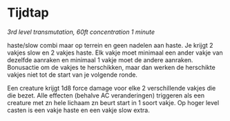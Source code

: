 # Tijdtap

_3rd level transmutation, 60ft concentration 1 minute_

haste/slow combi maar op terrein en geen nadelen aan haste.
Je krijgt 2 vakjes slow en 2 vakjes haste.
Elk vakje moet minimaal een ander vakje van dezelfde aanraken en minimaal 1 vakje moet de andere aanraken.
Bonusactie om de vakjes te herschikken, maar dan werken de herschikte vakjes niet tot de start van je volgende ronde.

Een creature krijgt 1d8 force damage voor elke 2 verschillende vakjes die die bezet.
Alle effecten (behalve AC veranderingen) triggeren als een creature met zn hele lichaam zn beurt start in 1 soort vakje.
Op hoger level casten is een vakje haste en een vakje slow extra.
